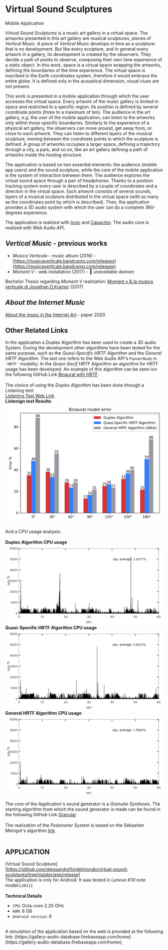 # Virtual Sound Sculptures
Mobile Application

_Virtual Sound Sculptures_ is a music art gallery in a virtual space. The artworks presented in this art gallery are musical sculptures, pieces of _Vertical Music_. A piece of _Vertical Music_ develops in time as a sculpture: that is no development. But like every sculpture, and in general every artwork in a gallery, its development is created by the observers. They decide a path of points to observe, composing their own time experience of a static object. In this work, space is a virtual space wrapping the artworks, defining the boundaries of the time experience. The virtual space is inscribed in the Earth coordinates system, therefore it would embrace the entire globe. It is defined only in the acoustical dimension, visual clues are not present.

This work is presented in a mobile application through which the user accesses the virtual space. Every artwork of the music gallery is limited in space and restricted to a specific region. Its position is defined by several coordinate points (three to a maximum of ten). The audience in the art gallery, e.g. the user of the mobile application, can listen to the artworks only within those specific boundaries. Similarly to the experience of a physical art gallery, the observers can move around, get away from, or close to each artwork. They can listen to different layers of the musical sculpture, moving between the coordinate points in which the sculpture is defined. A group of artworks occupies a larger space, defining a trajectory through a city, a park, and so on, like an art gallery defining a path of artworks inside the hosting structure. 

The application is based on two essential elements: the audience (mobile app users) and the sound sculpture, while the core of the mobile application is the system of interaction between them. The audience explores the virtual sound space through a pair of headphones. Thanks to a position tracking system every user is described by a couple of coordinates and a direction in the virtual space. Each artwork consists of several sounds, layers of a musical sculpture distributed in the virtual space (with as many as the coordinates point by which is described). Then, the application provides a 3D audio system with which the user can do a complete 360-degrees experience.

The application is realized with [Ionic](https://ionicframework.com/) and [Capacitor](https://capacitorjs.com/). The audio core is realized with _Web Audio API_.

## _Vertical Music_ - previous works
- _Musica Verticale_ - music album (2016) - [https://musicaverticale.bandcamp.com/releases](https://musicaverticale.bandcamp.com/releases)
- _Moment V_ - web installation (2017) - :no_entry_sign: *unavailable domain*

Bechelor Thesis regarding _Moment V_ realization: [Moment v & la musica verticale di Jonathan D.Kramer](https://github.com/alessandrofiordelmondo/virtual-sound-sculptures/blob/master/text/Moment%20v%20%26%20la%20musica%20verticale%20di%20Jonathan%20D.Kramer.pdf) (2017)

## _About the Internet Music_

[About the music in the Internet Art](https://github.com/alessandrofiordelmondo/virtual-sound-sculptures/blob/master/text/About%20the%20music%20in%20the%20Internet%20Art.pdf) - paper 2020

## Other Related Links
In the application a Duplex Algorithm has been used to create a 3D audio System. During the development other algorithms have been tested for the same purpose, such as the _Quesi-Specific HRTF Algorithm_ and the _General HRTF Algorithm_. The last one refers to the Web Audio API's `PannerNode` in `'HRTF'` modality. In the _Quasi-Secif HRTF Algorithm_ an algorithm for HRTF usage has been developed. An example of this algorithm can be seen ion the following GitHub Link [Binaural with HRTF](https://github.com/alessandrofiordelmondo/Binaural-WAA).<br>
<br>
The choice of using the _Duplex Algorithm_ has been done through a Listening test:<br>
[Listening Test Web Link](https://test-audio-database.firebaseapp.com/test)<br>
**Listenign test Results**<br>
![Listening Test Results](/img/test-result.png)<br>
\
And a CPU usage analysis:<br>
<br>
**Duplex Algorithm CPU usage**<br>
![Duplex Algorithm CPU usage](/img/cpuduplex.png)<br>
**Quasi-Specific HRTF Algorithm CPU usage**<br>
![Quasi-Specific HRTF Algorithm CPU usage](/img/cpuhrtf.png)<br>
**General HRTF Algorithm CPU usage**<br>
![General HRTF Algorithm CPU usage](/img/cpuwaa.png)<br>
<br>
The core of the Application's sound generator is a _Granular Synthesis_. The starting algorithm from which the sound generator is made can be found in the following GitHub Link [Granular](https://github.com/alessandrofiordelmondo/Granular-WAA)<br> 
<br>
The realization of the _Pedometer System_ is based on the Sébastien Ménigot's algorithm [link](http://sebastien.menigot.free.fr/pedometer_explanations.html)<br>
<br>
## **APPLICATION**
[Virtual Sound Sculpture][https://github.com/alessandrofiordelmondo/virtual-sound-sculptures/tree/master/app/release]<br>
The application is only for Android. It was tested in _Lenovo K10 note_ model:`L38111`<br>
<br>
**Technical Details**<br>
- `CPU`: Octa-core 2.20 GHz
- `RAM`: 6 GB
- `Android version`: 9<br>
<br>
A simulation of the application based on the web is provided at the following link: [https://gallery-audio-database.firebaseapp.com/home](https://gallery-audio-database.firebaseapp.com/home);
 
